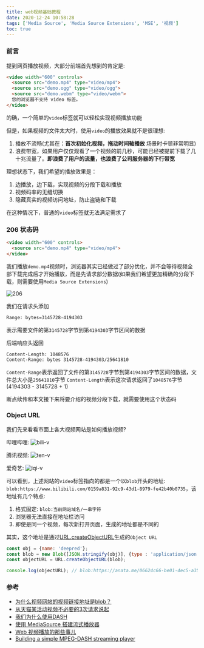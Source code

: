 ```yaml
---
title: web视频基础教程
date: 2020-12-24 10:58:28
tags: ['Media Source', 'Media Source Extensions', 'MSE', '视频']
toc: true
---
```

### 前言
提到网页播放视频，大部分前端首先想到的肯定是:
```html
<video width="600" controls>
  <source src="demo.mp4" type="video/mp4">
  <source src="demo.ogg" type="video/ogg">
  <source src="demo.webm" type="video/webm">
  您的浏览器不支持 video 标签。
</video>
```
的确，一个简单的`video`标签就可以轻松实现视频播放功能

但是，如果视频的文件太大时，使用`video`的播放效果就不是很理想:
1. 播放不流畅(尤其在：**首次初始化视频，拖动时间轴播放** 场景时卡顿非常明显)
2. 浪费带宽，如果用户仅仅观看了一个视频的前几秒，可能已经被提前下载了几十兆流量了。**即浪费了用户的流量，也浪费了公司服务器的下行带宽**

理想状态下，我们希望的播放效果是：
1. 边播放，边下载，实现视频的分段下载和播放
2. 视频码率的无缝切换
3. 隐藏真实的视频访问地址，防止盗链和下载

在这种情况下，普通的`video`标签就无法满足需求了

<!-- more -->

### 206 状态码
```html
<video width="600" controls>
  <source src="demo.mp4" type="video/mp4">
</video>
```
我们播放`demo.mp4`视频时，浏览器其实已经做过了部分优化，并不会等待视频全部下载完成后才开始播放，而是先请求部分数据(如果我们希望更加精确的分段下载，则需要使用`Media Source Extensions`)

![206](http://pic.deepred5.com/206.png)

我们在请求头添加
```bash
Range: bytes=3145728-4194303
```
表示需要文件的第`3145728`字节到第`4194303`字节区间的数据

后端响应头返回
```bash
Content-Length: 1048576
Content-Range: bytes 3145728-4194303/25641810
```
`Content-Range`表示返回了文件的第`3145728`字节到第`4194303`字节区间的数据，文件总大小是`25641810`字节
`Content-Length`表示这次请求返回了`1048576`字节(4194303 - 3145728 + 1)

断点续传和本文接下来将要介绍的视频分段下载，就需要使用这个状态码

### Object URL
我们先来看看市面上各大视频网站是如何播放视频?

哔哩哔哩:
![bili-v](http://pic.deepred5.com/bili-v.png)

腾讯视频:
![ten-v](http://pic.deepred5.com/ten-v.png)

爱奇艺:
![iqi-v](http://pic.deepred5.com/iqi-v.png)

可以看到，上述网站的`video`标签指向的都是一个以`blob`开头的地址: `blob:https://www.bilibili.com/0159a831-92c9-43d1-8979-fe42b40b0735`，该地址有几个特点:
1. 格式固定: `blob:当前网站域名/一串字符`
2. 浏览器无法直接在地址栏访问
3. 即使是同一个视频，每次新打开页面，生成的地址都是不同的

其实，这个地址是通过[URL.createObjectURL](https://developer.mozilla.org/en-US/docs/Web/API/URL/createObjectURL)生成的`Object URL`

```javascript
const obj = {name: 'deepred'};
const blob = new Blob([JSON.stringify(obj)], {type : 'application/json'});
const objectURL = URL.createObjectURL(blob);

console.log(objectURL); // blob:https://anata.me/06624c66-be01-4ec5-a351-84d716eca7c0
```


### 参考
* [为什么视频网站的视频链接地址是blob？](https://juejin.cn/post/6844903880774385671)
* [从天猫某活动视频不必要的3次请求说起](https://www.zhangxinxu.com/wordpress/2018/12/video-moov-box/)
* [我们为什么使用DASH](https://www.bilibili.com/read/cv855111/)
* [使用 MediaSource 搭建流式播放器](https://zhuanlan.zhihu.com/p/26374202)
* [Web 视频播放的那些事儿](https://zhuanlan.zhihu.com/p/126673473)
* [Building a simple MPEG-DASH streaming player](https://msdn.microsoft.com/zh-cn/library/windows/apps/dn551368.aspx)